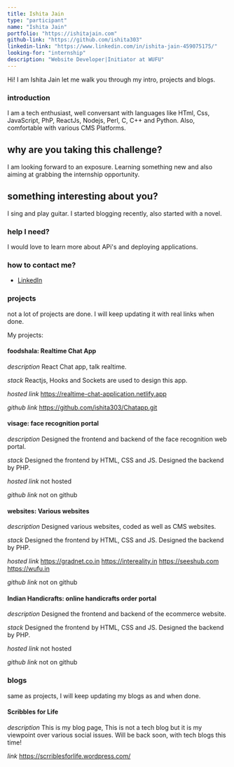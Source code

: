 ```yaml
---
title: Ishita Jain
type: "participant"
name: "Ishita Jain"
portfolio: "https://ishitajain.com"
github-link: "https://github.com/ishita303"
linkedin-link: "https://www.linkedin.com/in/ishita-jain-459075175/"
looking-for: "internship"
description: "Website Developer|Initiator at WUFU"
---
```


Hi! I am Ishita Jain let me walk you through my intro, projects and blogs.

### introduction

I am a tech enthusiast, well conversant with languages like HTml, Css, JavaScript, PhP, ReactJs, Nodejs, Perl, C, C++ and Python. Also, comfortable with various CMS Platforms.

## why are you taking this challenge?

I am looking forward to an exposure. Learning something new and also aiming at grabbing the internship opportunity.

## something interesting about you?

I sing and play guitar. I started blogging recently, also started with a novel.

### help I need?

I would love to learn more about APi's and deploying applications.

### how to contact me?

- [LinkedIn](https://www.linkedin.com/in/ishita-jain-459075175/)

### projects

not a lot of projects are done. I will keep updating it with real links when done.

My projects:

#### foodshala: Realtime Chat App

_description_ React Chat app, talk realtime.

_stack_ Reactjs, Hooks and Sockets are used to design this app.

_hosted link_ https://realtime-chat-application.netlify.app

_github link_ https://github.com/ishita303/Chatapp.git

#### visage: face recognition portal

_description_ Designed the frontend and backend of the face recognition web portal.

_stack_ Designed the frontend by HTML, CSS and JS. Designed the backend by PHP.

_hosted link_ not hosted

_github link_ not on github

#### websites: Various websites

_description_ Designed various websites, coded as well as CMS websites.

_stack_ Designed the frontend by HTML, CSS and JS. Designed the backend by PHP.

_hosted link_ https://gradnet.co.in
https://intereality.in https://seeshub.com https://wufu.in 

_github link_ not on github

#### Indian Handicrafts: online handicrafts order portal

_description_ Designed the frontend and backend of the ecommerce website.

_stack_ Designed the frontend by HTML, CSS and JS. Designed the backend by PHP.

_hosted link_ not hosted

_github link_ not on github

### blogs

same as projects, I will keep updating my blogs as and when done.

#### Scribbles for Life

_description_ This is my blog page, This is not a tech blog but it is my viewpoint over various social issues.
Will be back soon, with tech blogs this time!

_link_ https://scrriblesforlife.wordpress.com/
